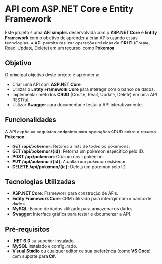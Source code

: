 # API com ASP.NET Core e Entity Framework

Este projeto é uma **API simples** desenvolvida com o **ASP.NET Core** e **Entity Framework** com o objetivo de aprender a criar APIs usando essas tecnologias. A API permite realizar operações básicas de **CRUD** (Create, Read, Update, Delete) em um recurso, como **Pokemon**.

## Objetivo

O principal objetivo deste projeto é aprender a:

- Criar uma API com **ASP.NET Core**.
- Utilizar o **Entity Framework Core** para interagir com o banco de dados.
- Implementar métodos **CRUD** (Create, Read, Update, Delete) em uma API RESTful.
- Utilizar **Swagger** para documentar e testar a API interativamente.

## Funcionalidades

A API expõe os seguintes endpoints para operações CRUD sobre o recurso **Pokemon**:

- **GET /api/pokemon**: Retorna a lista de todos os pokemons.
- **GET /api/pokemon/{id}**: Retorna um pokemon específico pelo ID.
- **POST /api/pokemon**: Cria um novo pokemon.
- **PUT /api/pokemon/{id}**: Atualiza um pokemon existente.
- **DELETE /api/pokemon/{id}**: Deleta um pokemon pelo ID.

## Tecnologias Utilizadas

- **ASP.NET Core**: Framework para construção de APIs.
- **Entity Framework Core**: ORM utilizado para interagir com o banco de dados.
- **MySQL**: Banco de dados utilizado para armazenar os dados.
- **Swagger**: Interface gráfica para testar e documentar a API.

## Pré-requisitos

- **.NET 6.0** ou superior instalado.
- **MySQL** instalado e configurado.
- **Visual Studio** ou qualquer editor de sua preferência (como **VS Code**) com suporte para **C#**.
